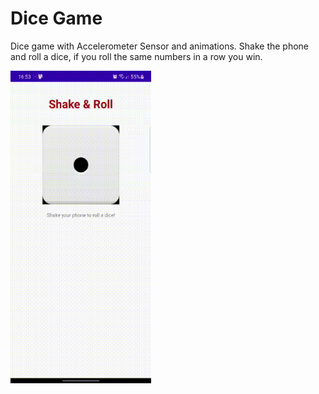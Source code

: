 # Dice Game

Dice game with Accelerometer Sensor and animations. Shake the phone and roll a dice, if you roll the same numbers in a row you win.

<img src="./in_app_screenshots/shake_app.gif" alt="gif" height="500"/>
